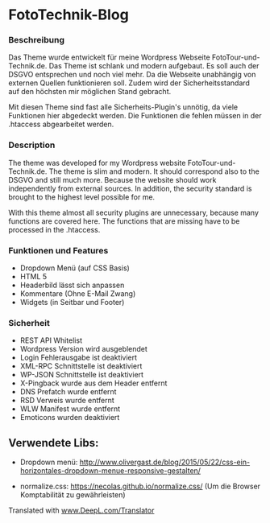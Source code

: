 # FotoTechnik-Blog

### Beschreibung
Das Theme wurde entwickelt für meine Wordpress Webseite FotoTour-und-Technik.de. Das Theme ist schlank und modern aufgebaut. Es soll auch der DSGVO entsprechen und noch viel mehr. Da die Webseite unabhängig von externen Quellen funktionieren soll. Zudem wird der Sicherheitsstandard auf den höchsten mir möglichen Stand gebracht. 

Mit diesen Theme sind fast alle Sicherheits-Plugin's unnötig, da viele Funktionen hier abgedeckt werden. Die Funktionen die fehlen müssen in der .htaccess abgearbeitet werden.

### Description
The theme was developed for my Wordpress website FotoTour-und-Technik.de. The theme is slim and modern. It should correspond also to the DSGVO and still much more. Because the website should work independently from external sources. In addition, the security standard is brought to the highest level possible for me. 

With this theme almost all security plugins are unnecessary, because many functions are covered here. The functions that are missing have to be processed in the .htaccess.

### Funktionen und Features

- Dropdown Menü (auf CSS Basis)
- HTML 5
- Headerbild lässt sich anpassen
- Kommentare (Ohne E-Mail Zwang)
- Widgets (in Seitbar und Footer)


### Sicherheit

- REST API Whitelist
- Wordpress Version wird ausgeblendet
- Login Fehlerausgabe ist deaktiviert
- XML-RPC Schnittstelle ist deaktiviert
- WP-JSON Schnittstelle ist deaktiviert
- X-Pingback wurde aus dem Header entfernt
- DNS Prefatch wurde entfernt
- RSD Verweis wurde entfernt
- WLW Manifest wurde entfernt
- Emoticons wurden deaktiviert


## Verwendete Libs:
  - Dropdown menü: http://www.olivergast.de/blog/2015/05/22/css-ein-horizontales-dropdown-menue-responsive-gestalten/

  - normalize.css: https://necolas.github.io/normalize.css/
    (Um die Browser Komptabilität zu gewährleisten)


    








Translated with www.DeepL.com/Translator
